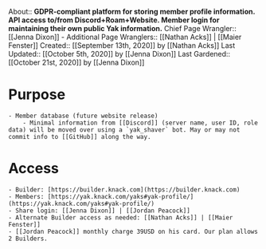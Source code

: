 About:: __GDPR-compliant platform for storing member profile information. 
API access to/from Discord+Roam+Website. 
Member login for maintaining their own public Yak information.__
Chief Page Wrangler:: [[Jenna Dixon]]
    - Additional Page Wranglers:: [[Nathan Acks]] | [[Maier Fenster]] 
Created:: [[September 13th, 2020]] by [[Nathan Acks]]
Last Updated:: [[October 5th, 2020]] by [[Jenna Dixon]]
Last Gardened:: [[October 21st, 2020]] by [[Jenna Dixon]]
# Purpose
    - Member database (future website release)
        - Minimal information from [[Discord]] (server name, user ID, role data) will be moved over using a `yak_shaver` bot. May or may not commit info to [[GitHub]] along the way.
# Access
    - Builder: [https://builder.knack.com](https://builder.knack.com)
    - Members: [https://yak.knack.com/yaks#yak-profile/](https://yak.knack.com/yaks#yak-profile/)
    - Share login: [[Jenna Dixon]] | [[Jordan Peacock]] 
    - Alternate Builder access as needed: [[Nathan Acks]] | [[Maier Fenster]] 
    - [[Jordan Peacock]] monthly charge 39USD on his card. Our plan allows 2 Builders.
